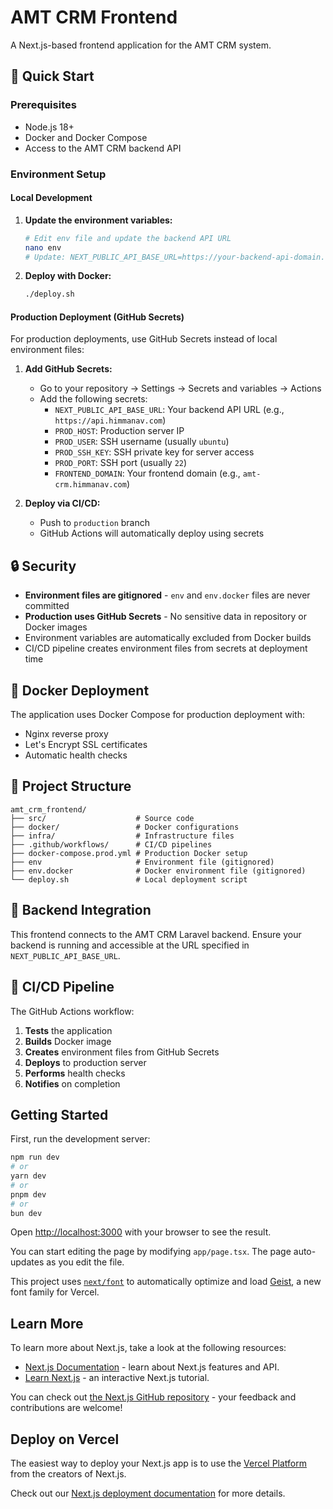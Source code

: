 # AMT CRM Frontend

A Next.js-based frontend application for the AMT CRM system.

## 🚀 Quick Start

### Prerequisites

- Node.js 18+
- Docker and Docker Compose
- Access to the AMT CRM backend API

### Environment Setup

#### Local Development
1. **Update the environment variables:**
   ```bash
   # Edit env file and update the backend API URL
   nano env
   # Update: NEXT_PUBLIC_API_BASE_URL=https://your-backend-api-domain.com
   ```

2. **Deploy with Docker:**
   ```bash
   ./deploy.sh
   ```

#### Production Deployment (GitHub Secrets)

For production deployments, use GitHub Secrets instead of local environment files:

1. **Add GitHub Secrets:**
   - Go to your repository → Settings → Secrets and variables → Actions
   - Add the following secrets:
     - `NEXT_PUBLIC_API_BASE_URL`: Your backend API URL (e.g., `https://api.himmanav.com`)
     - `PROD_HOST`: Production server IP
     - `PROD_USER`: SSH username (usually `ubuntu`)
     - `PROD_SSH_KEY`: SSH private key for server access
     - `PROD_PORT`: SSH port (usually `22`)
     - `FRONTEND_DOMAIN`: Your frontend domain (e.g., `amt-crm.himmanav.com`)

2. **Deploy via CI/CD:**
   - Push to `production` branch
   - GitHub Actions will automatically deploy using secrets

## 🔒 Security

- **Environment files are gitignored** - `env` and `env.docker` files are never committed
- **Production uses GitHub Secrets** - No sensitive data in repository or Docker images
- Environment variables are automatically excluded from Docker builds
- CI/CD pipeline creates environment files from secrets at deployment time

## 🐳 Docker Deployment

The application uses Docker Compose for production deployment with:
- Nginx reverse proxy
- Let's Encrypt SSL certificates
- Automatic health checks

## 📁 Project Structure

```
amt_crm_frontend/
├── src/                    # Source code
├── docker/                 # Docker configurations
├── infra/                  # Infrastructure files
├── .github/workflows/      # CI/CD pipelines
├── docker-compose.prod.yml # Production Docker setup
├── env                     # Environment file (gitignored)
├── env.docker              # Docker environment file (gitignored)
└── deploy.sh               # Local deployment script
```

## 🔗 Backend Integration

This frontend connects to the AMT CRM Laravel backend. Ensure your backend is running and accessible at the URL specified in `NEXT_PUBLIC_API_BASE_URL`.

## 🚀 CI/CD Pipeline

The GitHub Actions workflow:
1. **Tests** the application
2. **Builds** Docker image
3. **Creates** environment files from GitHub Secrets
4. **Deploys** to production server
5. **Performs** health checks
6. **Notifies** on completion

## Getting Started

First, run the development server:

```bash
npm run dev
# or
yarn dev
# or
pnpm dev
# or
bun dev
```

Open [http://localhost:3000](http://localhost:3000) with your browser to see the result.

You can start editing the page by modifying `app/page.tsx`. The page auto-updates as you edit the file.

This project uses [`next/font`](https://nextjs.org/docs/app/building-your-application/optimizing/fonts) to automatically optimize and load [Geist](https://vercel.com/font), a new font family for Vercel.

## Learn More

To learn more about Next.js, take a look at the following resources:

- [Next.js Documentation](https://nextjs.org/docs) - learn about Next.js features and API.
- [Learn Next.js](https://nextjs.org/learn) - an interactive Next.js tutorial.

You can check out [the Next.js GitHub repository](https://github.com/vercel/next.js) - your feedback and contributions are welcome!

## Deploy on Vercel

The easiest way to deploy your Next.js app is to use the [Vercel Platform](https://vercel.com/new?utm_medium=default-template&filter=next.js&utm_source=create-next-app&utm_campaign=create-next-app-readme) from the creators of Next.js.

Check out our [Next.js deployment documentation](https://nextjs.org/docs/app/building-your-application/deploying) for more details.
